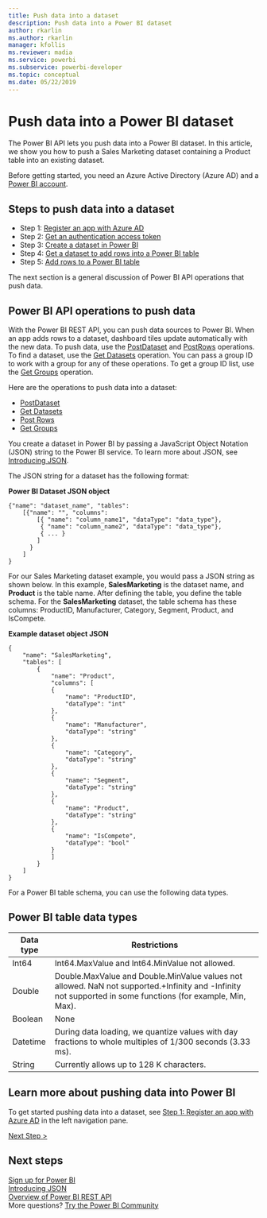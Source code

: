 ```yaml
---
title: Push data into a dataset
description: Push data into a Power BI dataset
author: rkarlin
ms.author: rkarlin
manager: kfollis
ms.reviewer: madia
ms.service: powerbi
ms.subservice: powerbi-developer
ms.topic: conceptual
ms.date: 05/22/2019
---
```


# Push data into a Power BI dataset

The Power BI API lets you push data into a Power BI dataset. In this article, we show you how to push a Sales Marketing dataset containing a Product table into an existing dataset.

Before getting started, you need an Azure Active Directory (Azure AD) and a [Power BI account](create-an-azure-active-directory-tenant.md).

## Steps to push data into a dataset

* Step 1: [Register an app with Azure AD](walkthrough-push-data-register-app-with-azure-ad.md)
* Step 2: [Get an authentication access token](walkthrough-push-data-get-token.md)
* Step 3: [Create a dataset in Power BI](walkthrough-push-data-create-dataset.md)
* Step 4: [Get a dataset to add rows into a Power BI table](walkthrough-push-data-get-datasets.md)
* Step 5: [Add rows to a Power BI table](walkthrough-push-data-add-rows.md)

The next section is a general discussion of Power BI API operations that push data.

## Power BI API operations to push data

With the Power BI REST API, you can push data sources to Power BI. When an app adds rows to a dataset, dashboard tiles update automatically with the new data. To push data, use the [PostDataset](https://docs.microsoft.com/rest/api/power-bi/pushdatasets/datasets_postdataset) and [PostRows](https://docs.microsoft.com/rest/api/power-bi/pushdatasets/datasets_postrows) operations. To find a dataset, use the [Get Datasets](https://docs.microsoft.com/rest/api/power-bi/datasets/getdatasets) operation. You can pass a group ID to work with a group for any of these operations. To get a group ID list, use the [Get Groups](https://docs.microsoft.com/rest/api/power-bi/groups/getgroups) operation.

Here are the operations to push data into a dataset:

* [PostDataset](https://docs.microsoft.com/rest/api/power-bi/pushdatasets/datasets_postdataset)
* [Get Datasets](https://docs.microsoft.com/rest/api/power-bi/datasets/getdatasets)
* [Post Rows](https://docs.microsoft.com/rest/api/power-bi/pushdatasets/datasets_postrows)
* [Get Groups](https://docs.microsoft.com/rest/api/power-bi/groups/getgroups)

You create a dataset in Power BI by passing a JavaScript Object Notation (JSON) string to the Power BI service. To learn more about JSON, see [Introducing JSON](https://json.org/).

The JSON string for a dataset has the following format:

**Power BI Dataset JSON object**

    {"name": "dataset_name", "tables":
        [{"name": "", "columns":
            [{ "name": "column_name1", "dataType": "data_type"},
             { "name": "column_name2", "dataType": "data_type"},
             { ... }
            ]
          }
        ]
    }

For our Sales Marketing dataset example, you would pass a JSON string as shown below. In this example, **SalesMarketing** is the dataset name, and **Product** is the table name. After defining the table, you define the table schema. For the **SalesMarketing** dataset, the table schema has these columns: ProductID, Manufacturer, Category, Segment, Product, and IsCompete.

**Example dataset object JSON**

    {
        "name": "SalesMarketing",
        "tables": [
            {
                "name": "Product",
                "columns": [
                {
                    "name": "ProductID",
                    "dataType": "int"
                },
                {
                    "name": "Manufacturer",
                    "dataType": "string"
                },
                {
                    "name": "Category",
                    "dataType": "string"
                },
                {
                    "name": "Segment",
                    "dataType": "string"
                },
                {
                    "name": "Product",
                    "dataType": "string"
                },
                {
                    "name": "IsCompete",
                    "dataType": "bool"
                }
                ]
            }
        ]
    }

For a Power BI table schema, you can use the following data types.

## Power BI table data types

| **Data type** | **Restrictions** |
| --- | --- |
| Int64 |Int64.MaxValue and Int64.MinValue not allowed. |
| Double |Double.MaxValue and Double.MinValue values not allowed. NaN not supported.+Infinity and -Infinity not supported in some functions (for example, Min, Max). |
| Boolean |None |
| Datetime |During data loading, we quantize values with day fractions to whole multiples of 1/300 seconds (3.33 ms). |
| String |Currently allows up to 128 K characters. |

## Learn more about pushing data into Power BI

To get started pushing data into a dataset, see [Step 1: Register an app with Azure AD](walkthrough-push-data-register-app-with-azure-ad.md) in the left navigation pane.

[Next Step >](walkthrough-push-data-register-app-with-azure-ad.md)

## Next steps

[Sign up for Power BI](create-an-azure-active-directory-tenant.md)  
[Introducing JSON](https://json.org/)  
[Overview of Power BI REST API](overview-of-power-bi-rest-api.md)  
More questions? [Try the Power BI Community](https://community.powerbi.com/)